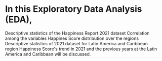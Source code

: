 # In this Exploratory Data Analysis (EDA),

Descriptive statistics of the Happiness Report 2021 dataset
Correlation among the variables
Happines Score distribution over the regions
Descriptive statistics of 2021 dataset for Latin America and Caribbean region
Happiness Score's trend in 2021 and the previous years at the Latin America and Caribbean will be discussed.
